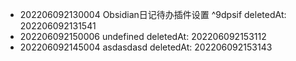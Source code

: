 - 202206092130004 Obsidian日记待办插件设置 ^9dpsif deletedAt: 202206092131541
- 202206092150006 undefined deletedAt: 202206092153112
- 202206092145004 asdasdasd deletedAt: 202206092153143